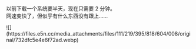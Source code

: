 <p>以前下载一个系统要半天，现在只需要 2 分钟。<br />网速变快了，但似乎有什么东西没有跟上……</p>
![](https://files.e5n.cc/media_attachments/files/111/219/395/818/604/008/original/732dfc5e4e6f72ad.webp)